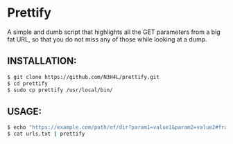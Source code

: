# Prettify

A simple and dumb script that highlights all the GET parameters from a big fat URL, so that you do not miss any of those while looking at a dump.

## INSTALLATION:

```bash
$ git clone https://github.com/N3H4L/prettify.git
$ cd prettify
$ sudo cp prettify /usr/local/bin/
```

## USAGE:

```bash
$ echo "https://example.com/path/of/dir?param1=value1&param2=value2#fragment" | prettify
$ cat urls.txt | prettify
```